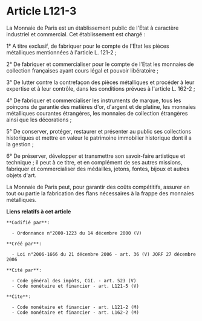 # Article L121-3

La Monnaie de Paris est un établissement public de l'Etat à caractère industriel et commercial. Cet établissement est
chargé :

1° A titre exclusif, de fabriquer pour le compte de l'Etat les pièces métalliques mentionnées à l'article L. 121-2 ;

2° De fabriquer et commercialiser pour le compte de l'Etat les monnaies de collection françaises ayant cours légal et pouvoir
libératoire ;

3° De lutter contre la contrefaçon des pièces métalliques et procéder à leur expertise et à leur contrôle, dans les
conditions prévues à l'article L. 162-2 ;

4° De fabriquer et commercialiser les instruments de marque, tous les poinçons de garantie des matières d'or, d'argent et de
platine, les monnaies métalliques courantes étrangères, les monnaies de collection étrangères ainsi que les décorations ;

5° De conserver, protéger, restaurer et présenter au public ses collections historiques et mettre en valeur le patrimoine
immobilier historique dont il a la gestion ;

6° De préserver, développer et transmettre son savoir-faire artistique et technique ; il peut à ce titre, et en complément de
ses autres missions, fabriquer et commercialiser des médailles, jetons, fontes, bijoux et autres objets d'art.

La Monnaie de Paris peut, pour garantir des coûts compétitifs, assurer en tout ou partie la fabrication des flans nécessaires
à la frappe des monnaies métalliques.

**Liens relatifs à cet article**

	**Codifié par**:

	  - Ordonnance n°2000-1223 du 14 décembre 2000 (V)

	**Créé par**:

	  - Loi n°2006-1666 du 21 décembre 2006 - art. 36 (V) JORF 27 décembre 2006

	**Cité par**:

	  - Code général des impôts, CGI. - art. 523 (V)
	  - Code monétaire et financier - art. L121-5 (V)

	**Cite**:

	  - Code monétaire et financier - art. L121-2 (M)
	  - Code monétaire et financier - art. L162-2 (M)
